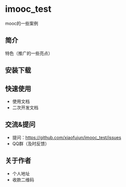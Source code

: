 # imooc_test

mooc的一些案例

## 简介

特色（推广的一些亮点）

## 安装下载

## 快速使用

- 使用文档
- 二次开发文档

## 交流&提问

- 提问：https://github.com/xiaofujun/imooc_test/issues
- QQ群（及时反馈）

## 关于作者

- 个人地址
- 收款二维码
